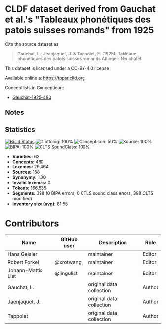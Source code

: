 # CLDF dataset derived from Gauchat et al.'s "Tableaux phonétiques des patois suisses romands" from 1925

Cite the source dataset as

> Gauchat, L.; Jeanjaquet, J. & Tappolet, E. (1925): Tableaux phonétiques des patois suisses romands Attinger: Neuchâtel.

This dataset is licensed under a CC-BY-4.0 license

Available online at https://tppsr.clld.org


Conceptlists in Concepticon:
- [Gauchat-1925-480](https://concepticon.clld.org/contributions/Gauchat-1925-480)
## Notes




## Statistics


[![Build Status](https://travis-ci.org/lexibank/tppsr/.svg?branch=master)](https://travis-ci.org/lexibank/tppsr/)
![Glottolog: 100%](https://img.shields.io/badge/Glottolog-100%25-brightgreen.svg "Glottolog: 100%")
![Concepticon: 50%](https://img.shields.io/badge/Concepticon-50%25-red.svg "Concepticon: 50%")
![Source: 100%](https://img.shields.io/badge/Source-100%25-brightgreen.svg "Source: 100%")
![BIPA: 100%](https://img.shields.io/badge/BIPA-100%25-brightgreen.svg "BIPA: 100%")
![CLTS SoundClass: 100%](https://img.shields.io/badge/CLTS%20SoundClass-100%25-brightgreen.svg "CLTS SoundClass: 100%")

- **Varieties:** 62
- **Concepts:** 480
- **Lexemes:** 29,464
- **Sources:** 158
- **Synonymy:** 1.00
- **Invalid lexemes:** 0
- **Tokens:** 166,535
- **Segments:** 398 (0 BIPA errors, 0 CTLS sound class errors, 398 CLTS modified)
- **Inventory size (avg):** 81.55

# Contributors

Name               | GitHub user | Description | Role
---                | ---         | --- | ---
Hans Geisler | | maintainer | Editor
Robert Forkel | @xrotwang | maintainer | Editor
Johann-Mattis List | @lingulist | maintainer | Editor
Gauchat, L. | | original data collection | Author
Jaenjaquet, J. | | original data collection | Author
Tappolet | | original data collection | Author



